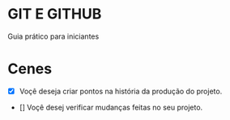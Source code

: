 # GIT E GITHUB

Guia prático para iniciantes

# Cenes 

- [X] Voçê deseja criar pontos na história da produção do projeto.
- [] Voçê desej verificar mudanças feitas no seu projeto. 

